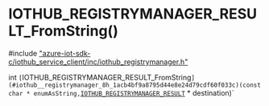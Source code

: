 # IOTHUB_REGISTRYMANAGER_RESULT_FromString()

\#include ["azure-iot-sdk-c/iothub_service_client/inc/iothub_registrymanager.h"](../iot-c-ref-iothub-registrymanager-h.md)  

int `[`IOTHUB_REGISTRYMANAGER_RESULT_FromString`](#iothub__registrymanager_8h_1acb4bf9a8795d44e8e24d79cdf60f033c)(const char * enumAsString,`[`IOTHUB_REGISTRYMANAGER_RESULT`](#iothub__registrymanager_8h_1a0a3cc25ab12c621a78742593871e18b6) * destination)`

